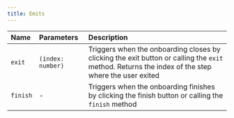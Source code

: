 ```yaml
---
title: Emits
---
```


| Name | Parameters | Description |
| :-------- | :-------- | :-------- |
| `exit` | `(index: number)` | Triggers when the onboarding closes by clicking the exit button or calling the `exit` method. Returns the index of the step where the user exited |
| `finish` | - | Triggers when the onboarding finishes by clicking the finish button or calling the `finish` method |
